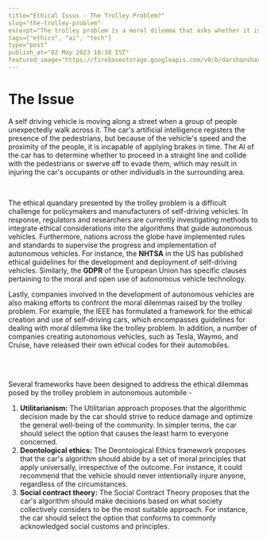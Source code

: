 ```yaml
---
title="Ethical Issus - The Trolley Problem?"
slug="the-trolley-problem"
excerpt="The trolley problem is a moral dilemma that asks whether it is acceptable to harm one person to save many others in certain situations."
tags=["ethics", "ai", "tech"]
type="post"
publish_at="02 May 2023 10:38 IST"
featured_image="https://firebasestorage.googleapis.com/v0/b/darshansharma-ur.appspot.com/o/images%2Fai-self-driving-car.png?alt=media&token=04ea6b09-908e-4a6f-a333-02540d88dee2"
---
```



# The Issue

A self driving vehicle is moving along a street when a group of people unexpectedly walk across it. The car's artificial intelligence registers the presence of the pedestrians, but because of the vehicle's speed and the proximity of the people, it is incapable of applying brakes in time. The AI of the car has to determine whether to proceed in a straight line and collide with the pedestrians or swerve off to evade them, which may result in injuring the car's occupants or other individuals in the surrounding area.
  
<br>

The ethical quandary presented by the trolley problem is a difficult challenge for policymakers and manufacturers of self-driving vehicles. In response, regulators and researchers are currently investigating methods to integrate ethical considerations into the algorithms that guide autonomous vehicles. Furthermore, nations across the globe have implemented rules and standards to supervise the progress and implementation of autonomous vehicles. For instance, the **NHTSA** in the US has published ethical guidelines for the development and deployment of self-driving vehicles. Similarly, the **GDPR** of the European Union has specific clauses pertaining to the moral and open use of autonomous vehicle technology.

Lastly, companies involved in the development of autonomous vehicles are also making efforts to confront the moral dilemmas raised by the trolley problem. For example, the IEEE has formulated a framework for the ethical creation and use of self-driving cars, which encompasses guidelines for dealing with moral dilemma like the trolley problem. In addition, a number of companies creating autonomous vehicles, such as Tesla, Waymo, and Cruise, have released their own ethical codes for their automobiles.

<br><br>

Several frameworks have been designed to address the ethical dilemmas posed by the trolley problem in autonomous autombile - 
1.  **Utilitarianism:** The Utilitarian approach proposes that the algorithmic decision made by the car should strive to reduce damage and optimize the general well-being of the community. In simpler terms, the car should select the option that causes the least harm to everyone concerned.
2. **Deontological ethics:** The Deontological Ethics framework proposes that the car's algorithm should abide by a set of moral principles that apply universally, irrespective of the outcome. For instance, it could recommend that the vehicle should never intentionally injure anyone, regardless of the circumstances.
3. **Social contract theory:** The Social Contract Theory proposes that the car's algorithm should make decisions based on what society collectively considers to be the most suitable approach. For instance, the car should select the option that conforms to commonly acknowledged social customs and principles.
